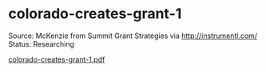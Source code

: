 # colorado-creates-grant-1

Source: McKenzie from Summit Grant Strategies via http://instrumentl.com/
Status: Researching

[colorado-creates-grant-1.pdf](colorado-creates-grant-1.pdf)